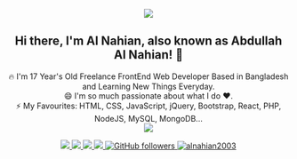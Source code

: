 <p align="center">
<img src="https://static.dribbble.com/users/730703/screenshots/6581243/avento.gif">
</p>
<h2 align="center">Hi there, I'm Al Nahian, also known as Abdullah Al Nahian! 👋 </h2>
<p align="center">
🔥 I'm 17 Year's Old Freelance FrontEnd Web Developer Based in Bangladesh and Learning New Things Everyday. <br>
😄 I'm so much passionate about what I do ♥. <br>
⚡ My Favourites: HTML, CSS, JavaScript, jQuery, Bootstrap, React, PHP, NodeJS, MySQL, MongoDB... <br>
  <a href="https://www.behance.net/gallery/112507777/Find-Me-on-Google-Mockup-For-Photoshop" target="_blank">
    <img src="https://mir-s3-cdn-cf.behance.net/project_modules/1400_opt_1/cfd7d0112507777.6015ba1b80a5c.png">
  </a>
</p>

<p align="center">
  <a href="https://facebook.com/alnahian2003" target="_blank">
    <img src="https://img.shields.io/badge/-Facebook-1877F2?style=flat&labelColor=1877F2&logo=facebook&logoColor=white&link=https://facebook.com/alnahian2003">
  </a>
  
  <a href="https://twitter.com/alnahian2003" target="_blank">
    <img src="https://img.shields.io/badge/-Twitter-1ca0f1?style=flat&labelColor=1ca0f1&logo=twitter&logoColor=white&link=https://twitter.com/alnahian2003">
  </a>
  <a href="https://behance.net/alnahian2003" target="_blank">
    <img src="https://img.shields.io/badge/-Behance-053eff?style=flat&labelColor=053eff&logo=behance&logoColor=white&link=https://behance.net/alnahian2003">
  </>
  <a href="mailto:a.alnahian2003@gmail.com?subject=Hello Dear Al Nahian! I send this message from your Github Profile. I need to talk to you!" target="_blank">
    <img src="https://img.shields.io/badge/-Mail Me-c14438?style=flat&logo=Gmail&logoColor=white&link=mailto:a.alnahian2003@gmail.com">
  </a>
  <a href="https://github.com/alnahian2003" target="_blank">
    <img alt="GitHub followers" src="https://img.shields.io/github/followers/alnahian2003?label=Github&style=flat">
  </a>
  <a href="https://github.com/alnahian2003" target="_blank">
    <img src="https://komarev.com/ghpvc/?username=alnahian2003&label=Views&color=brightgreen&style=flat" alt="alnahian2003" />
  </a>
</p
